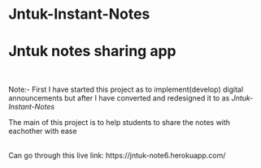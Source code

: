 # Jntuk-Instant-Notes
<h1>Jntuk notes sharing app</h1><br>
<p>Note:- First I have started this project as to implement(develop) digital announcements but after I have converted and redesigned it to as <i>Jntuk-Instant-Notes</i></p>
<p>The main of this project is to help students to share the notes with eachother with ease</p><br>
Can go through this live link: https://jntuk-note6.herokuapp.com/

